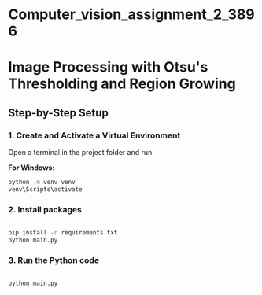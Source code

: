 # Computer_vision_assignment_2_3896

# Image Processing with Otsu's Thresholding and Region Growing

## Step-by-Step Setup

### 1. Create and Activate a Virtual Environment

Open a terminal in the project folder and run:

**For Windows:**
```bash
python -m venv venv
venv\Scripts\activate

```
### 2. Install packages

```bash

pip install -r requirements.txt
python main.py
```

### 3. Run the Python code

```bash

python main.py
```







